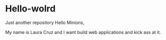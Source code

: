 # Hello-wolrd
Just another repository
Hello Minions,

My name is Laura Cruz and I want build web applications and kick ass at it.
